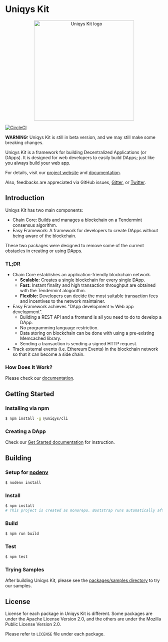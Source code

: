 # Uniqys Kit

<p align="center">
  <a href="ttps://uniqys.net/kit"><img width="320" src="UniqysKit-logo.png" alt="Uniqys Kit logo" /></a>
</p>

[![CircleCI](https://circleci.com/gh/uniqys/UniqysKit.svg?style=svg)](https://circleci.com/gh/uniqys/UniqysKit)

**WARNING:** Uniqys Kit is still in beta version, and we may still make some breaking changes.

Uniqys Kit is a framework for building Decentralized Applications (or DApps).
It is designed for web developers to easily build DApps; just like you always build your web app.

For details, visit our [project website](https://uniqys.net/kit) and [documentation](https://uniqys.github.io/UniqysKitDocs/).

Also, feedbacks are appreciated via GitHub issues, [Gitter](https://gitter.im/uniqys/UniqysKit), or [Twitter](https://twitter.com/uniqys).

## Introduction

Uniqys Kit has two main components:

- Chain Core: Builds and manages a blockchain on a Tendermint consensus algorithm.
- Easy Framework: A framework for developers to create DApps without being aware of the blockchain.

These two packages were designed to remove some of the current obstacles in creating or using DApps.

### TL;DR

- Chain Core establishes an application-friendly blockchain network.
  - **Scalable:** Creates a single blockchain for every single DApp.
  - **Fast:** Instant finality and high transaction throughput are obtained with the Tendermint alogorithm.
  - **Flexible:** Developers can decide the most suitable transaction fees and incentives to the network maintainer.
- Easy Framework achieves "DApp development ≒ Web app development".
  - Building a REST API and a frontend is all you need to do to develop a DApp.
  - No programming language restriction.
  - Data storing on blockchain can be done with using a pre-existing Memcached library.
  - Sending a transaction is sending a signed HTTP request.
- Track external events (i.e. Ethereum Events) in the blockchain network so that it can become a side chain.

### How Does It Work?

Please check our [documentation](https://uniqys.github.io/UniqysKitDocs/).

## Getting Started

### Installing via npm

```sh
$ npm install -g @uniqys/cli
```

### Creating a DApp

Check our [Get Started documentation](https://uniqys.github.io/UniqysKitDocs/introduction/get-started.html) for instruction.

## Building

### Setup for [nodenv](https://github.com/nodenv/nodenv)

```sh
$ nodenv install
```

### Install

```sh
$ npm install
# This project is created as monorepo. Bootstrap runs automatically after install.
```

### Build

```sh
$ npm run build
```

### Test

```sh
$ npm test
```

### Trying Samples

After building Uniqys Kit, please see the [packages/samples directory](packages/samples/) to try our samples.

## License

License for each package in Uniqys Kit is different.
Some packages are under the Apache License Version 2.0, and the others are under the Mozilla Public License Version 2.0.

Please refer to `LICENSE` file under each package.

